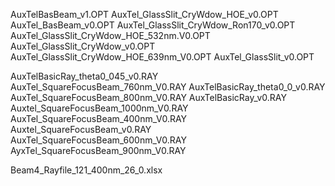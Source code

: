




AuxTelBasBeam_v1.OPT				AuxTel_GlassSlit_CryWdow_HOE_v0.OPT
AuxTel_BasBeam_v0.OPT				AuxTel_GlassSlit_CryWdow_Ron170_v0.OPT
AuxTel_GlassSlit_CryWdow_HOE_532nm.V0.OPT	AuxTel_GlassSlit_CryWdow_v0.OPT
AuxTel_GlassSlit_CryWdow_HOE_639nm_V0.OPT	AuxTel_GlassSlit_v0.OPT




AuxTelBasicRay_theta0_045_v0.RAY	AuxTel_SquareFocusBeam_760nm_V0.RAY
AuxTelBasicRay_theta0_0_v0.RAY		AuxTel_SquareFocusBeam_800nm_V0.RAY
AuxTelBasicRay_v0.RAY			Auxtel_SquareFocusBeam_1000nm_V0.RAY
AuxTel_SquareFocusBeam_400nm_V0.RAY	Auxtel_SquareFocusBeam_v0.RAY
AuxTel_SquareFocusBeam_600nm_V0.RAY	AyxTel_SquareFocusBeam_900nm_V0.RAY

Beam4_Rayfile_121_400nm_26_0.xlsx


